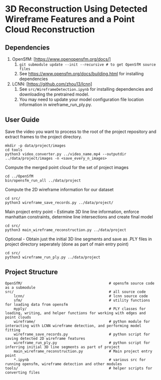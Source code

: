 # 3D Reconstruction Using Detected Wireframe Features and a Point Cloud Reconstruction

## Dependencies

1. OpenSfM: [https://www.openopensfm.org/docs/]
    1. `git submodule update --init --recursive # to get OpenSfM source files`
    2. See https://www.opensfm.org/docs/building.html for installing dependencies
2. LCNN: [https://github.com/zhou13/lcnn] 
    1. See `src/WireframeDetection.ipynb` for installing dependencies and downloading the pretrained model.
    2. You may need to update your model configuration file location information in wireframe\_run\_ply.py.

## User Guide

Save the video you want to process to the root of the project repository and extract frames to the project directory.

```
mkdir -p data/project/images
cd tools 
python3 video_converter.py ../video_name.mp4 --outputdir ../data/project/images -n <save_every_n_images>
```

Compute the merged point cloud for the set of project images

```
cd ../OpenSfM
bin/opensfm_run_all ../data/project
```

Compute the 2D wireframe information for our dataset

```
cd src/
python3 wireframe_save_records.py ../data/project/
```

Main project entry point - Estimate 3D line line information, enforce manhattan constraints, determine line intersections and create final model

```
cd src/
python3 main_wireframe_reconstruction.py ../data/project
```

Optional - Obtain just the initial 3D line segments and save as .PLY files in project directory seperately (done as part of main entry point)

```
cd src/
python3 wireframe_run_ply.py ../data/project
```


## Project Structure
```
OpenSfM/                                        # opensfm source code as a submodule
src/                                            # all source code
    lcnn/                                       # lcnn source code 
    sfm/                                        # utility functions for loading data from opensfm 
    myply/                                      # PLY classes for loading, writing, and helper functions for working with edges and point clouds
    wireframe/                                  # python module for interacting with LCNN wireframe detection, and performing model fitting
    wireframe_save_records.py                   # python script for saving detected 2D wireframe features
    wireframe_run_ply.py                        # python script for inferring initial 3D line segments as part of project
    main_wireframe_reconstruction.py            # Main project entry point
    *.ipynb                                     # various src for running opensfm, wireframe detection and other modules
tools/                                          # helper scripts for converting files
```
